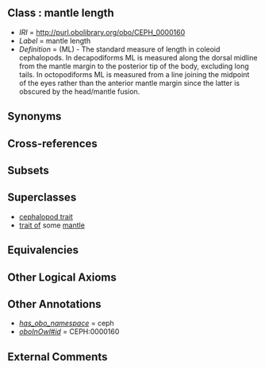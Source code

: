 
## Class : mantle length

 * *IRI* = http://purl.obolibrary.org/obo/CEPH_0000160
 * *Label* = mantle length
 * *Definition* = (ML) - The standard measure of length in coleoid cephalopods. In decapodiforms ML is measured along the dorsal midline from the mantle margin to the posterior tip of the body, excluding long tails. In octopodiforms ML is measured from a line joining the midpoint of the eyes rather than the anterior mantle margin since the latter is obscured by the head/mantle fusion.

## Synonyms


## Cross-references


## Subsets


## Superclasses

 * [cephalopod trait](../../CEPH/00/CEPH_0000300.md)
 * [trait of](../../ceph#trait/of/ceph#trait_of.md) some [mantle](../../UBERON/75/UBERON_0006575.md)

## Equivalencies


## Other Logical Axioms


## Other Annotations

 * *[has_obo_namespace](../../ce/oboInOwl#hasOBONamespace.md)* = ceph
 * *[oboInOwl#id](../../id/oboInOwl#id.md)* = CEPH:0000160

## External Comments

